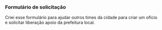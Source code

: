 ### Formulário de solicitação

Criei esse formulário para ajudar outros times da cidade para criar um ofício e solicitar liberação apoio da prefeitura local.

